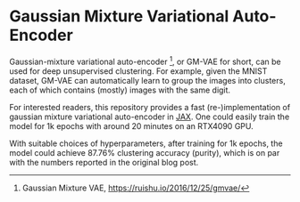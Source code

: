 # Gaussian Mixture Variational Auto-Encoder

Gaussian-mixture variational auto-encoder [^1], or GM-VAE for short, can be used for deep unsupervised clustering. For example, given the MNIST dataset, GM-VAE can automatically learn to group the images into clusters, each of which contains (mostly) images with the same digit.

For interested readers, this repository provides a fast (re-)implementation of gaussian mixture variational auto-encoder in [JAX](https://docs.jax.dev/en/latest/index.html). One could easily train the model for 1k epochs with around 20 minutes on an RTX4090 GPU.

With suitable choices of hyperparameters, after training for 1k epochs, the model could achieve 87.76% clustering accuracy (purity), which is on par with the numbers reported in the original blog post.

[^1]: Gaussian Mixture VAE, https://ruishu.io/2016/12/25/gmvae/
